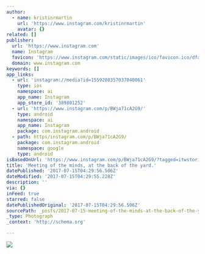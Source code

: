 ```yaml
---
author:
  - name: kristinrmartin
    url: 'https://www.instagram.com/kristinrmartin'
    avatar: {}
related: []
publisher:
  url: 'https://www.instagram.com'
  name: Instagram
  favicon: 'https://www.instagram.com/static/images/ico/favicon.ico/dfa85bb1fd63.ico'
  domain: www.instagram.com
keywords: []
app_links:
  - url: 'instagram://media?id=1559208357037040061'
    type: ios
    namespace: ai
    app_name: Instagram
    app_store_id: '389801252'
  - url: 'https://www.instagram.com/p/BWja71cA2G9/'
    type: android
    namespace: ai
    app_name: Instagram
    package: com.instagram.android
  - path: https/instagram.com/p/BWja71cA2G9/
    package: com.instagram.android
    namespace: google
    type: android
isBasedOnUrl: 'https://www.instagram.com/p/BWja71cA2G9/?tagged=itwstories'
title: 'Meeting of the minds, at the back of the yard.'
datePublished: '2017-07-15T04:29:56.506Z'
dateModified: '2017-07-15T04:29:55.228Z'
description: ''
via: {}
inFeed: true
starred: false
datePublishedOriginal: '2017-07-15T04:29:56.506Z'
sourcePath: _posts/2017-07-15-meeting-of-the-minds-at-the-back-of-the-yard.md
_type: Photograph
_context: 'http://schema.org'

---
```

![](https://imgflo.herokuapp.com/graph/2b2431f8e7ba7b0/896f15ce26515d1a7cf161151782a412/noop.jpg?input=https%3A%2F%2Fscontent.cdninstagram.com%2Ft51.2885-15%2Fs640x640%2Fsh0.08%2Fe35%2F20065378_1388194177884159_196969347678208000_n.jpg)